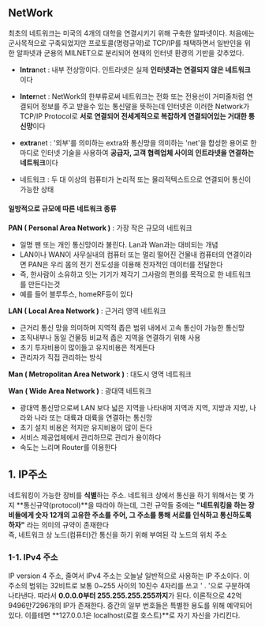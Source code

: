 ## NetWork

최초의 네트워크는 미국의 4개의 대학을 연결시키기 위해 구축한 알파넷이다. 처음에는 군사목적으로 구축되었지만 프로토콜(명령규약)로 TCP/IP를 채택하면서 일반인을 위한 알파넷과 군용의 MILNET으로 분리되어 현재의 인터넷 환경의 기반을 갖추었다.

* **Intra**net : 내부 전상망이다. 인트라넷은 실제 **인터넷과는 연결되지 않은 네트워크**이다
    
* **Inter**net : NetWork의 한부류로써 네트워크는 전화 또는 전용선이 거미줄처럼 연결되어 정보를 주고 받을수 있는 통신말을 뜻하는데 인터넷은 이러한 Network가 TCP/IP Protocol로 **서로 연결되어 전세계적으로 복잡하게 연결되어있는 거대한 통신망**이다
    
* **extra**net : '외부'를 의미하는 extra와 통신망을 의미하는 'net'을 합성한 용어로 한마디로 인터넷 기술을 사용하여 **공급자, 고객 협력업체 사이의 인트라넷을 연결하는 네트워크**이다
    
* 네트워크 : 두 대 이상의 컴퓨터가 논리적 또는 물리적텍스트으로 연결되어 통신이 가능한 상태

#### 일방적으로 규모에 따른 네트워크 종류

**PAN ( Personal Area Network )** : 가장 작은 규모의 네트워크

* 일명 팬 또는 개인 통신망이라 불린다. Lan과 Wan과는 대비되는 개념
* LAN이나 WAN이 사무실내의 컴퓨터 또는 멀리 떨어진 건물내 컴퓨터의 연결이라면 PAN은 우리 몸의 전기 전도성을 이용해 전자적인 데이터를 전달한다
* 즉, 한사람이 소유하고 잇는 기기가 제각기 그사람의 편의를 목적으로 한 네트워크를 만든다는것
* 예를 들어 블루투스, homeRF등이 있다

**LAN ( Local Area Network )** : 근거리 영역 네트워크

* 근거리 통신 망을 의미하며 지역적 좁은 범위 내에서 고속 통신이 가능한 통신망
* 조직내부나 동일 건물등 비교적 좁은 지역을 연결하기 위해 사용
* 초기 투자비용이 많이들고 유지비용은 적게든다
* 관리자가 직접 관리하는 방식

**Man ( Metropolitan Area Network )** : 대도시 영역 네트워크

**Wan ( Wide Area Network )** : 광대역 네트워크

* 광대역 통신망으로써 LAN 보다 넓은 지역을 나타내며 지역과 지역, 지방과 지방, 나라와 나라 또는 대륙과 대륙을 연결하는 통신망
* 초기 설치 비용은 적지만 유지비용이 많이 든다
* 서비스 제공업체에서 관리하므로 관리가 용이하다
* 속도는 느리며 Router를 이용한다


## 1. IP주소

네트워킹이 가능한 장비를 **식별**하는 주소. 네트워크 상에서 통신을 하기 위해서는 몇 가지 **통신규약(protocol)**을 따라야 하는데, 그런 규약들 중에는 **"네트워킹을 하는 장비들에게 숫자 12개의 고유한 주소를 주어, 그 주소를 통해 서로를 인식하고 통신하도록 하자"** 라는 의미의 규약이 존재한다  
즉, 네트워크 상 노드(컴퓨터)간 통신을 하기 위해 부여된 각 노드의 위치 주소

### 1-1. IPv4 주소

IP version 4 주소, 줄여서 IPv4 주소는 오늘날 일반적으로 사용하는 IP 주소이다. 이 주소의 범위는 32비트로 보통 0~255 사이의 10진수 4자리를 쓰고 ' . '으로 구분하여 나타낸다. 따라서 **0.0.0.0부터 255.255.255.255까지**가 된다. 이론적으로 42억9496만7296개의 IP가 존재한다. 중간의 일부 번호들은 특별한 용도를 위해 예약되어 있다. 이를테면 **127.0.0.1은 localhost(로컬 호스트)**로 자기 자신을 가리킨다.